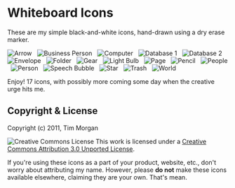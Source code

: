 # Whiteboard Icons

These are my simple black-and-white icons, hand-drawn using a dry erase marker.

![Arrow](https://raw.github.com/seven1m/whiteboard_icons/master/64/arrow.png) &nbsp;
![Business Person](https://raw.github.com/seven1m/whiteboard_icons/master/64/business_person.png) &nbsp;
![Computer](https://raw.github.com/seven1m/whiteboard_icons/master/64/computer.png) &nbsp;
![Database 1](https://raw.github.com/seven1m/whiteboard_icons/master/64/database1.png) &nbsp;
![Database 2](https://raw.github.com/seven1m/whiteboard_icons/master/64/database2.png) &nbsp;
![Envelope](https://raw.github.com/seven1m/whiteboard_icons/master/64/envelope.png) &nbsp;
![Folder](https://raw.github.com/seven1m/whiteboard_icons/master/64/folder.png) &nbsp;
![Gear](https://raw.github.com/seven1m/whiteboard_icons/master/64/gear.png) &nbsp;
![Light Bulb](https://raw.github.com/seven1m/whiteboard_icons/master/64/light_bulb.png) &nbsp;
![Page](https://raw.github.com/seven1m/whiteboard_icons/master/64/page.png) &nbsp;
![Pencil](https://raw.github.com/seven1m/whiteboard_icons/master/64/pencil.png) &nbsp;
![People](https://raw.github.com/seven1m/whiteboard_icons/master/64/people.png) &nbsp;
![Person](https://raw.github.com/seven1m/whiteboard_icons/master/64/person.png) &nbsp;
![Speech Bubble](https://raw.github.com/seven1m/whiteboard_icons/master/64/speech_bubble.png) &nbsp;
![Star](https://raw.github.com/seven1m/whiteboard_icons/master/64/star.png) &nbsp;
![Trash](https://raw.github.com/seven1m/whiteboard_icons/master/64/trash.png) &nbsp;
![World](https://raw.github.com/seven1m/whiteboard_icons/master/64/world.png)

Enjoy! 17 icons, with possibly more coming some day when the creative urge hits me.


## Copyright & License

Copyright (c) 2011, Tim Morgan

![Creative Commons License](http://i.creativecommons.org/l/by/3.0/80x15.png)
This work is licensed under a [Creative Commons Attribution 3.0 Unported License](http://creativecommons.org/licenses/by/3.0/).

If you're using these icons as a part of your product, website, etc., don't worry about attributing my name. However, please **do not** make these icons available elsewhere, claiming they are your own. That's mean.
